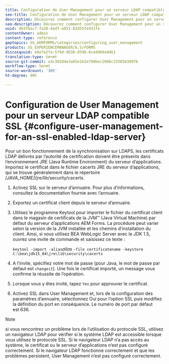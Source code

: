 ```yaml
---
title: Configuration de User Management pour un serveur LDAP compatible SSL
seo-title: Configuration de User Management pour un serveur LDAP compatible SSL
description: Découvrez comment configurer User Management pour un serveur LDAP SSL afin de permettre le fonctionnement correct de la synchronisation sur LDAPS.
seo-description: Découvrez comment configurer User Management pour un serveur LDAP SSL afin de permettre le fonctionnement correct de la synchronisation sur LDAPS.
uuid: 4b3f8ac7-fa38-4adf-a851-82d55fe431fe
contentOwner: admin
content-type: reference
geptopics: SG_AEMFORMS/categories/configuring_user_management
products: SG_EXPERIENCEMANAGER/6.5/FORMS
discoiquuid: e6e7e2fa-579d-4b36-8598-6ced469a94b1
translation-type: tm+mt
source-git-commit: a3c303d4e3a85e1b2e794bec2006c335056309fb
workflow-type: tm+mt
source-wordcount: '305'
ht-degree: 90%

---
```



# Configuration de User Management pour un serveur LDAP compatible SSL {#configure-user-management-for-an-ssl-enabled-ldap-server}

Pour un bon fonctionnement de la synchronisation sur LDAPS, les certificats LDAP délivrés par l’autorité de certification doivent être présents dans l’environnement JRE (Java Runtime Environment) du serveur d’applications. Importez le certificat dans le fichier cacerts JRE du serveur d’applications, qui se trouve généralement dans le répertoire *[JAVA_HOME]*/jre/lib/security/cacerts.

1. Activez SSL sur le serveur d’annuaire. Pour plus d’informations, consultez la documentation fournie avec l’annuaire.
1. Exportez un certificat client depuis le serveur d’annuaire.
1. Utilisez le programme Keytool pour importer le fichier du certificat client dans le magasin de certificats de la JVM™ (Java Virtual Machine) par défaut du serveur d’applications AEM Forms. La procédure peut varier selon la version de la JVM installée et les chemins d’installation du client. Ainsi, si vous utilisez BEA WebLogic Server avec le JDK 1.5, ouvrez une invite de commande et saisissez ce texte :

   `keytool -import -alias`*alias* `-file certificatename -keystore C:\bea\jdk15_04\jre\lib\security\cacerts`

1. A l’invite, spécifiez votre mot de passe (pour Java, le mot de passe par défaut est `changeit`). Une fois le certificat importé, un message vous confirme la réussite de l’opération.
1. Lorsque vous y êtes invité, tapez `Yes` pour approuver le certificat.
1. Activez SSL dans User Management et, lors de la configuration des paramètres d’annuaire, sélectionnez Oui pour l’option SSL puis modifiez la définition du port en conséquence. Le numéro de port par défaut est 636.

>[!NOTE]
>
>si vous rencontrez un problème lors de l’utilisation du protocole SSL, utilisez un navigateur LDAP pour vérifier si le système LDAP est accessible lorsque vous utilisez le protocole SSL. Si le navigateur LDAP n’a pas accès au système, le certificat ou le serveur d’applications n’est pas configuré correctement. Si le navigateur LDAP fonctionne correctement et que les problèmes persistent, User Management n’est pas configuré correctement.

